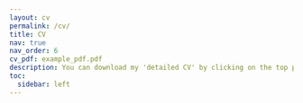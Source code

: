 ```yaml
---
layout: cv
permalink: /cv/
title: CV
nav: true
nav_order: 6
cv_pdf: example_pdf.pdf
description: You can download my 'detailed CV' by clicking on the top pdf download button.
toc:
  sidebar: left
---
```

